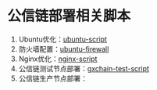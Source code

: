 # 公信链部署相关脚本

1. Ubuntu优化：[ubuntu-script](https://github.com/gxcdac/gxchain-script/tree/master/ubuntu-script)
2. 防火墙配置：[ubuntu-firewall](https://github.com/gxcdac/gxchain-script/tree/master/ubuntu-script#%E9%98%B2%E7%81%AB%E5%A2%99%E8%AE%BE%E7%BD%AE)
3. Nginx优化：[nginx-script](https://github.com/gxcdac/gxchain-script/tree/master/nginx-script)
4. 公信链测试节点部署：[gxchain-test-script](https://github.com/gxcdac/gxchain-script/tree/master/gxchain-test-script)
5. 公信链生产节点部署：




